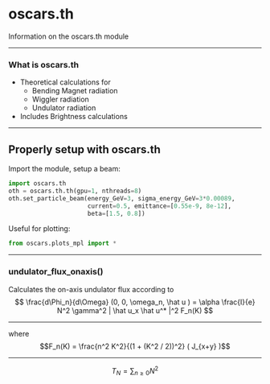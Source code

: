 # oscars.th

Information on the oscars.th module

---

### What is oscars.th

- Theoretical calculations for
  - Bending Magnet radiation
  - Wiggler radiation
  - Undulator radiation
- Includes Brightness calculations

---

## Properly setup with oscars.th
Import the module, setup a beam:

```python
import oscars.th
oth = oscars.th.th(gpu=1, nthreads=8)
oth.set_particle_beam(energy_GeV=3, sigma_energy_GeV=3*0.00089,
                      current=0.5, emittance=[0.55e-9, 8e-12],
                      beta=[1.5, 0.8])
```

Useful for plotting:

```python
from oscars.plots_mpl import *
```

---


### undulator_flux_onaxis()
Calculates the on-axis undulator flux according to 
$$
\frac{d\Phi_n}{d\Omega} (0, 0, \omega_n, \hat u ) = \alpha \frac{I}{e} N^2 \gamma^2 | \hat u_x \hat u^* |^2 F_n(K)
$$

---

where
$$F_n(K) = \frac{n^2 K^2}{(1 + (K^2 / 2))^2} ( J_{x+y} )$$


---

$$ T_N = \sum_{n \geq 0} N^2 $$
